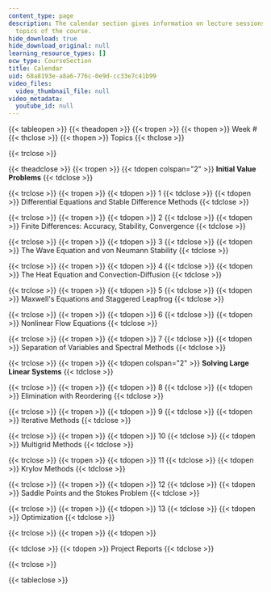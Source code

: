 ```yaml
---
content_type: page
description: The calendar section gives information on lecture sessions and lecture
  topics of the course.
hide_download: true
hide_download_original: null
learning_resource_types: []
ocw_type: CourseSection
title: Calendar
uid: 68a8193e-a8a6-776c-0e9d-cc33e7c41b99
video_files:
  video_thumbnail_file: null
video_metadata:
  youtube_id: null
---
```


{{< tableopen >}}
{{< theadopen >}}
{{< tropen >}}
{{< thopen >}}
Week #
{{< thclose >}}
{{< thopen >}}
Topics
{{< thclose >}}

{{< trclose >}}

{{< theadclose >}}
{{< tropen >}}
{{< tdopen colspan="2" >}}
**Initial Value Problems**
{{< tdclose >}}

{{< trclose >}}
{{< tropen >}}
{{< tdopen >}}
1
{{< tdclose >}}
{{< tdopen >}}
Differential Equations and Stable Difference Methods
{{< tdclose >}}

{{< trclose >}}
{{< tropen >}}
{{< tdopen >}}
2
{{< tdclose >}}
{{< tdopen >}}
Finite Differences: Accuracy, Stability, Convergence
{{< tdclose >}}

{{< trclose >}}
{{< tropen >}}
{{< tdopen >}}
3
{{< tdclose >}}
{{< tdopen >}}
The Wave Equation and von Neumann Stability
{{< tdclose >}}

{{< trclose >}}
{{< tropen >}}
{{< tdopen >}}
4
{{< tdclose >}}
{{< tdopen >}}
The Heat Equation and Convection-Diffusion
{{< tdclose >}}

{{< trclose >}}
{{< tropen >}}
{{< tdopen >}}
5
{{< tdclose >}}
{{< tdopen >}}
Maxwell's Equations and Staggered Leapfrog
{{< tdclose >}}

{{< trclose >}}
{{< tropen >}}
{{< tdopen >}}
6
{{< tdclose >}}
{{< tdopen >}}
Nonlinear Flow Equations
{{< tdclose >}}

{{< trclose >}}
{{< tropen >}}
{{< tdopen >}}
7
{{< tdclose >}}
{{< tdopen >}}
Separation of Variables and Spectral Methods
{{< tdclose >}}

{{< trclose >}}
{{< tropen >}}
{{< tdopen colspan="2" >}}
**Solving Large Linear Systems**
{{< tdclose >}}

{{< trclose >}}
{{< tropen >}}
{{< tdopen >}}
8
{{< tdclose >}}
{{< tdopen >}}
Elimination with Reordering
{{< tdclose >}}

{{< trclose >}}
{{< tropen >}}
{{< tdopen >}}
9
{{< tdclose >}}
{{< tdopen >}}
Iterative Methods
{{< tdclose >}}

{{< trclose >}}
{{< tropen >}}
{{< tdopen >}}
10
{{< tdclose >}}
{{< tdopen >}}
Multigrid Methods
{{< tdclose >}}

{{< trclose >}}
{{< tropen >}}
{{< tdopen >}}
11
{{< tdclose >}}
{{< tdopen >}}
Krylov Methods
{{< tdclose >}}

{{< trclose >}}
{{< tropen >}}
{{< tdopen >}}
12
{{< tdclose >}}
{{< tdopen >}}
Saddle Points and the Stokes Problem
{{< tdclose >}}

{{< trclose >}}
{{< tropen >}}
{{< tdopen >}}
13
{{< tdclose >}}
{{< tdopen >}}
Optimization
{{< tdclose >}}

{{< trclose >}}
{{< tropen >}}
{{< tdopen >}}

{{< tdclose >}}
{{< tdopen >}}
Project Reports
{{< tdclose >}}

{{< trclose >}}

{{< tableclose >}}
